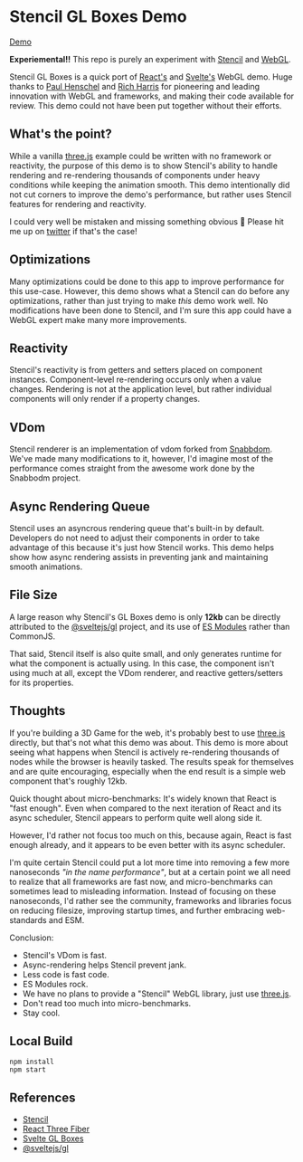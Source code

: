 # Stencil GL Boxes Demo

[Demo](https://stencil-gl-boxes.now.sh)

__Experiemental!!__ This repo is purely an experiment with [Stencil](https://stenciljs.com/) and [WebGL](https://developer.mozilla.org/en-US/docs/Web/API/WebGL_API).

Stencil GL Boxes is a quick port of [React's](https://github.com/react-spring/) and [Svelte's](https://github.com/Rich-Harris/svelte-gl-boxes) WebGL demo. Huge thanks to [Paul Henschel](https://github.com/drcmda) and [Rich Harris](https://github.com/Rich-Harris) for pioneering and leading innovation with WebGL and frameworks, and making their code available for review. This demo could not have been put together without their efforts.


## What's the point?

While a vanilla [three.js](https://threejs.org/) example could be written with no framework or reactivity, the purpose of this demo is to show Stencil's ability to handle rendering and re-rendering thousands of components under heavy conditions while keeping the animation smooth. This demo intentionally did not cut corners to improve the demo's performance, but rather uses Stencil features for rendering and reactivity.

I could very well be mistaken and missing something obvious 😬 Please hit me up on [twitter](https://twitter.com/adamdbradley) if that's the case!


## Optimizations

Many optimizations could be done to this app to improve performance for this use-case. However, this demo shows what a Stencil can do before any optimizations, rather than just trying to make _this_ demo work well. No modifications have been done to Stencil, and I'm sure this app could have a WebGL expert make many more improvements.


## Reactivity

Stencil's reactivity is from getters and setters placed on component instances. Component-level re-rendering occurs only when a value changes. Rendering is not at the application level, but rather individual components will only render if a property changes.


## VDom

Stencil renderer is an implementation of vdom forked from [Snabbdom](https://github.com/snabbdom/snabbdom). We've made many modifications to it, however, I'd imagine most of the performance comes straight from the awesome work done by the Snabbodm project.


## Async Rendering Queue

Stencil uses an asyncrous rendering queue that's built-in by default. Developers do not need to adjust their components in order to take advantage of this because it's just how Stencil works. This demo helps show how async rendering assists in preventing jank and maintaining smooth animations.


## File Size

A large reason why Stencil's GL Boxes demo is only __12kb__ can be directly attributed to the [@sveltejs/gl](https://github.com/sveltejs/gl) project, and its use of [ES Modules](https://developer.mozilla.org/en-US/docs/Web/JavaScript/Guide/Modules) rather than CommonJS.

That said, Stencil itself is also quite small, and only generates runtime for what the component is actually using. In this case, the component isn't using much at all, except the VDom renderer, and reactive getters/setters for its properties.


## Thoughts

If you're building a 3D Game for the web, it's probably best to use [three.js](https://threejs.org/) directly, but that's not what this demo was about. This demo is more about seeing what happens when Stencil is actively re-rendering thousands of nodes while the browser is heavily tasked. The results speak for themselves and are quite encouraging, especially when the end result is a simple web component that's roughly 12kb.

Quick thought about micro-benchmarks: It's widely known that React is "fast enough". Even when compared to the next iteration of React and its async scheduler, Stencil appears to perform quite well along side it.

However, I'd rather not focus too much on this, because again, React is fast enough already, and it appears to be even better with its async scheduler.

I'm quite certain Stencil could put a lot more time into removing a few more nanoseconds _"in the name performance"_, but at a certain point we all need to realize that all frameworks are fast now, and micro-benchmarks can sometimes lead to misleading information. Instead of focusing on these nanoseconds, I'd rather see the community, frameworks and libraries focus on reducing filesize, improving startup times, and further embracing web-standards and ESM.

Conclusion:

- Stencil's VDom is fast.
- Async-rendering helps Stencil prevent jank.
- Less code is fast code.
- ES Modules rock.
- We have no plans to provide a "Stencil" WebGL library, just use [three.js](https://threejs.org/).
- Don't read too much into micro-benchmarks.
- Stay cool.


## Local Build

    npm install
    npm start


## References

- [Stencil](https://stenciljs.com/)
- [React Three Fiber](https://github.com/react-spring/react-three-fiber)
- [Svelte GL Boxes](https://github.com/Rich-Harris/svelte-gl-boxes)
- [@sveltejs/gl](https://github.com/sveltejs/gl)

